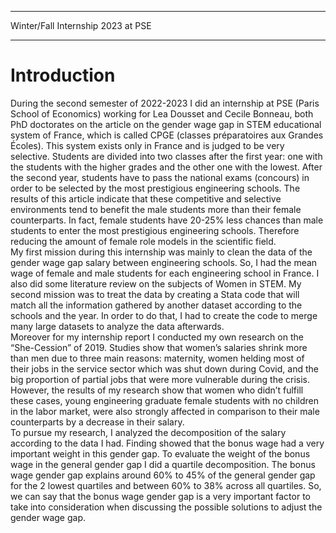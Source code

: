 
---

<p class="pretext">Winter/Fall Internship 2023 at PSE</p>

---

<h1 class="prestextintro">Introduction</h1>

<p class="articletext">
During the second semester of 2022-2023 I did an internship at PSE (Paris School of Economics) working for Lea Dousset and Cecile Bonneau, both PhD doctorates on the article on the gender wage gap in STEM educational system of France, which is called CPGE (classes préparatoires aux Grandes Écoles). This system exists only in France and is judged to be very selective. Students are divided into two classes after the first year: one with the students with the higher grades and the other one with the lowest. After the second year, students have to pass the national exams (concours) in order to be selected by the most prestigious engineering schools. The results of this article indicate that these competitive and selective environments tend to benefit the male students more than their female counterparts. In fact, female students have 20-25% less chances than male students to enter the most prestigious engineering schools. Therefore reducing the amount of female role models in the scientific field. 
<br>
My first mission during this internship was mainly to clean the data of the gender wage gap salary between engineering schools. So, I had the mean wage of female and male students for each engineering school in France. I also did some literature review on the subjects of Women in STEM. My second mission was to treat the data by creating a Stata code that will match all the information gathered by another dataset according to the schools and the year. In order to do that, I had to create the code to merge many large datasets to analyze the data afterwards. 
<br>
Moreover for my internship report I conducted my own research on the “She-Cession” of 2019. Studies show that women’s salaries shrink more than men due to three main reasons: maternity, women helding most of their jobs in the service sector which was shut down during Covid, and the big proportion of partial jobs that were more vulnerable during the crisis. However, the results of my research show that women who didn’t fulfill these cases, young engineering graduate female students with no children in the labor market, were also strongly affected in comparison to their male counterparts by a decrease in their salary. 
<br>
To pursue my research, I analyzed the decomposition of the salary according to the data I had. Finding showed that the bonus wage had a very important weight in this gender gap. To evaluate the weight of the bonus wage in the general gender gap I did a quartile decomposition. The bonus wage gender gap explains around 60% to 45% of the general gender gap for the 2 lowest quartiles and between 60% to 38% across all quartiles. So, we can say that the bonus wage gender gap is a very important factor to take into consideration when discussing the possible solutions to adjust the gender wage gap.

</p> 

